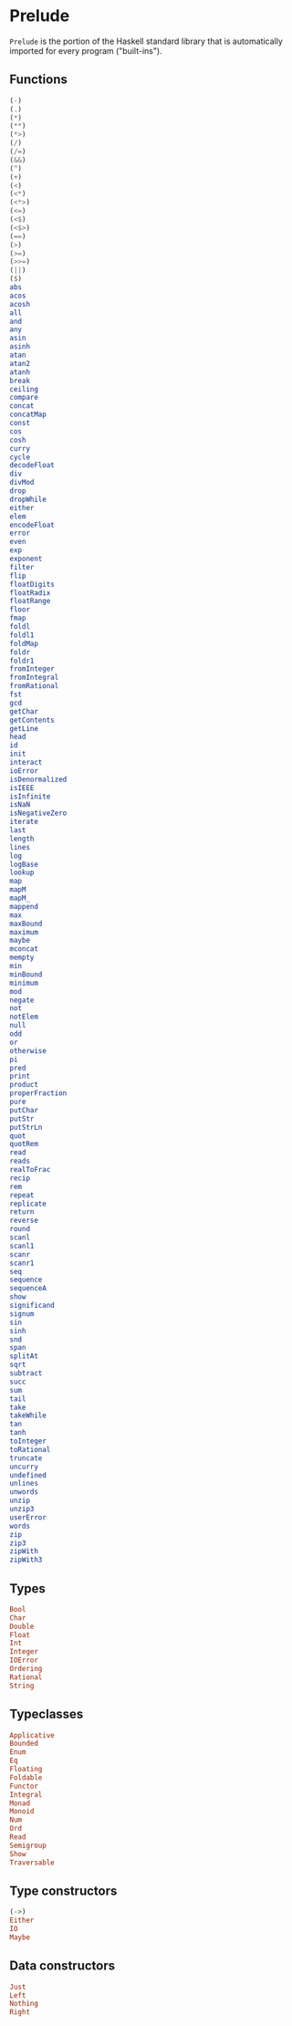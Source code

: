 # Prelude

`Prelude` is the portion of the Haskell standard library that is automatically imported for every program ("built-ins").

## Functions

```hs
(-)
(.)
(*)
(**)
(*>)
(/)
(/=)
(&&)
(^)
(+)
(<)
(<*)
(<*>)
(<=)
(<$)
(<$>)
(==)
(>)
(>=)
(>>=)
(||)
($)
abs
acos
acosh
all
and
any
asin
asinh
atan
atan2
atanh
break
ceiling
compare
concat
concatMap
const
cos
cosh
curry
cycle
decodeFloat
div
divMod
drop
dropWhile
either
elem
encodeFloat
error
even
exp
exponent
filter
flip
floatDigits
floatRadix
floatRange
floor
fmap
foldl
foldl1
foldMap
foldr
foldr1
fromInteger
fromIntegral
fromRational
fst
gcd
getChar
getContents
getLine
head
id
init
interact
ioError
isDenormalized
isIEEE
isInfinite
isNaN
isNegativeZero
iterate
last
length
lines
log
logBase
lookup
map
mapM
mapM_
mappend
max
maxBound
maximum
maybe
mconcat
mempty
min
minBound
minimum
mod
negate
not
notElem
null
odd
or
otherwise
pi
pred
print
product
properFraction
pure
putChar
putStr
putStrLn
quot
quotRem
read
reads
realToFrac
recip
rem
repeat
replicate
return
reverse
round
scanl
scanl1
scanr
scanr1
seq
sequence
sequenceA
show
significand
signum
sin
sinh
snd
span
splitAt
sqrt
subtract
succ
sum
tail
take
takeWhile
tan
tanh
toInteger
toRational
truncate
uncurry
undefined
unlines
unwords
unzip
unzip3
userError
words
zip
zip3
zipWith
zipWith3
```

## Types

```hs
Bool
Char
Double
Float
Int
Integer
IOError
Ordering
Rational
String
```

## Typeclasses

```hs
Applicative
Bounded
Enum
Eq
Floating
Foldable
Functor
Integral
Monad
Monoid
Num
Ord
Read
Semigroup
Show
Traversable
```

## Type constructors

```hs
(->)
Either
IO
Maybe
```

## Data constructors

```hs
Just
Left
Nothing
Right
```
